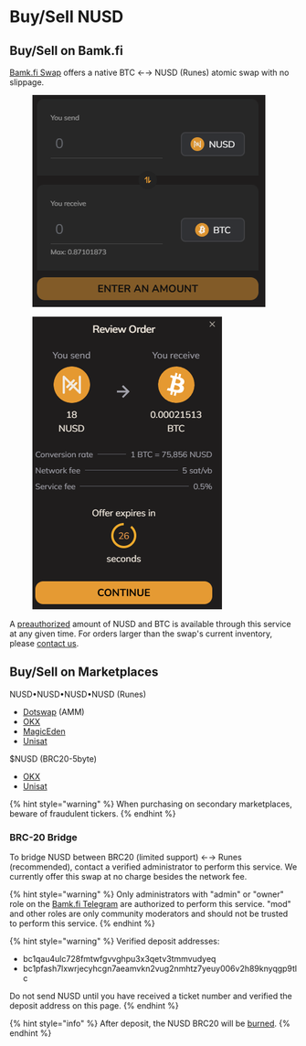 # Buy/Sell NUSD

## Buy/Sell on Bamk.fi

[Bamk.fi Swap](https://app.bamk.fi/swap/buy) offers a native BTC ←→ NUSD (Runes) atomic swap with no slippage.

<div align="left"><figure><img src="../.gitbook/assets/image (6).png" alt=""><figcaption></figcaption></figure></div>

<div align="left"><figure><img src="../.gitbook/assets/image (7).png" alt=""><figcaption></figcaption></figure></div>

A [preauthorized](../resources/issuance.md) amount of NUSD and BTC is available through this service at any given time. For orders larger than the swap's current inventory, please [contact us](https://t.me/bamkfi).

## Buy/Sell on Marketplaces

NUSD•NUSD•NUSD•NUSD (Runes)

* [Dotswap](https://www.dotswap.app/swap#R_BTC_NUSD%E2%80%A2NUSD%E2%80%A2NUSD%E2%80%A2NUSD) (AMM)
* [OKX](https://www.okx.com/web3/marketplace/runes/token/NUSD%E2%80%A2NUSD%E2%80%A2NUSD%E2%80%A2NUSD/845005:178)
* [MagicEden](https://magiceden.io/runes/NUSD%E2%80%A2NUSD%E2%80%A2NUSD%E2%80%A2NUSD)
* [Unisat](https://unisat.io/runes/market?tick=NUSD%E2%80%A2NUSD%E2%80%A2NUSD%E2%80%A2NUSD\&tab=1)

$NUSD (BRC20-5byte)

* [OKX](https://www.okx.com/web3/marketplace/inscription/ordinals/token/%24NUSD)
* [Unisat](https://unisat.io/market/brc20?tick=%24NUSD)

{% hint style="warning" %}
When purchasing on secondary marketplaces, beware of fraudulent tickers.
{% endhint %}

### BRC-20 Bridge

To bridge NUSD between BRC20 (limited support) ←→ Runes (recommended), contact a verified administrator to perform this service. We currently offer this swap at no charge besides the network fee.

{% hint style="warning" %}
Only administrators with "admin" or "owner" role on the [Bamk.fi Telegram](https://t.me/bamkfi) are authorized to perform this service. "mod" and other roles are only community moderators and should not be trusted to perform this service.
{% endhint %}

{% hint style="warning" %}
Verified deposit addresses:&#x20;

* bc1qau4ulc728fmtwfgvvghpu3x3qetv3tmmvudyeq
* bc1pfash7lxwrjecyhcgn7aeamvkn2vug2nmhtz7yeuy006v2h89knyqgp9tlc

Do not send NUSD until you have received a ticket number and verified the deposit address on this page.
{% endhint %}

{% hint style="info" %}
After deposit, the NUSD BRC20 will be [burned](https://github.com/brc20-devs/brc20-proposals/blob/main/bp05-burn/proposal.md).
{% endhint %}
